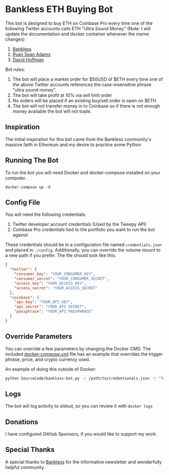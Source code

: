 Bankless ETH Buying Bot
=======================
This bot is designed to buy ETH on Coinbase Pro every time one of the following Twitter accounts calls ETH "Ultra Sound Money"
(Note: I will update the documentation and docker container whenever the meme changes)

1. [Bankless](https://twitter.com/BanklessHQ)
2. [Ryan Sean Adams](https://twitter.com/RyanSAdams)
3. [David Hoffman](https://twitter.com/TrustlessState)

Bot rules:

1. The bot will place a market order for $50USD of $ETH every time one of the above Twitter accounts references the case-insensitive phrase "ultra sound money".
2. The bot will take profit at 10% via sell limit order
3. No orders will be placed if an existing buy/sell order is open on $ETH
4. The bot will not transfer money in to Coinbase so if there is not enough money available the bot will not trade.

Inspiration
-----------
The initial inspiration for this bot came from the Bankless community's massive faith in Ethereum and my desire to practice some Python 

Running The Bot
---------------
To run the bot you will need Docker and docker-compose installed on your computer.  

    docker-compose up -d

Config File
-----------
You will need the following credentials:

1. Twitter developer account credentials (Used by the Tweepy API)
2. Coinbase Pro credentials tied to the portfolio you want to run the bot against

These credentials should be in a configuration file named `credentials.json` and placed in `./config`.
Additionally, you can override the volume mount to a new path if you prefer.
The file should look like this:

```json
{
  "twitter": {
    "consumer_key": "YOUR_CONSUMER_KEY",
    "consumer_secret": "YOUR_CONSUMER_SECRET",
    "access_key": "YOUR_ACCESS_KEY",
    "access_secret": "YOUR_ACCESS_SECRET"
  },
  "coinbase": {
    "api_key": "YOUR_API_KEY",
    "api_secret": "YOUR_API_SECRET",
    "passphrase": "YOUR_API_PASSPHRASE"
  }
}
```

Override Parameters
-------------------

You can override a few parameters by changing the Docker CMD. The included [docker-compose.yml](docker-compose.yml) file
has an example that overrides the trigger phrase, price, and crypto currency used.

An example of doing this outside of Docker:

```bash
python SourceCode/bankless-bot.py -c /path/to/credentionals.json -t "Tesla now accepts bitcoin", --price 150.00 --currency BTC
```

Logs
----
The bot will log activity to stdout, so you can review it with `docker logs`

Donations
---------
I have configured GitHub Sponsors, if you would like to support my work.

Special Thanks
--------------
A special thanks to [Bankless](https://banklesshq.com/) for the informative newsletter and wonderfully helpful community.
